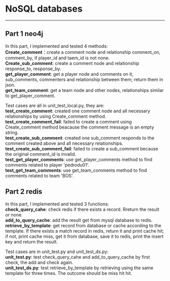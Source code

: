 
# NoSQL databases  
---  
## Part 1 neo4j  
In this part, I implemented and tested 4 methods:  
**Create_comment**：create a comment node and relationship comment_on, comment_by, if player_id and taem_id is not none.  
**Create_sub_comment**: create a comment node and relationship response_to, response_by.  
**get_player_comment**: get a player node and comments on it, sub_comments, commenters and relationship between them; return them in json.  
**get_team_comment**: get a team node and other nodes, relationships similar to get_player_comment.  
  
Test cases are all in unit_test_local.py, they are:  
**test_create_comment**: created one comment node and all necessary relationships by using Create_comment method.  
**test_create_comment_fail**: failed to create a comment using Create_comment method beacause the comment message is an empty string.  
**test_create_sub_comment**: created one sub_comment responds to the comment created above and all necessary relationships.  
**test_create_sub_comment_fail**: failed to create a sub_comment because the original comment_id is invalid.  
**test_get_player_comments**: use get_player_comments method to find comments related to player 'pedrodu01'.  
**test_get_team_comments**: use get_team_comments method to find comments related to team 'BOS'.  
  
## Part 2 redis  
In this part, I implemented and tested 3 functions:  
**check_query_cahe**: check redis if there exists a record. Rreturn the result or none.  
**add_to_query_cache**: add the result get from mysql database to redis.  
**retrieve_by_template**: get record from database or cache according to the template. If there exists a match record in redis, return it and print cache hit; if not, print cache miss, get it from database, save it to redis, print the insert key and return the result.  
  
Test cases are in unit_test.py and unit_test_ds.py:  
**unit_test.py**: test check_query_cahe and add_to_query_cache by first check, the add and check again.  
**unit_test_ds.py**: test retrieve_by_template by retrieving using the same template for three times. The outcome should be miss hit hit.  
